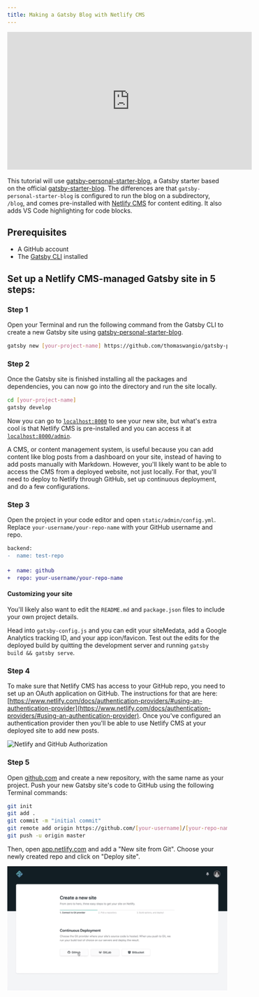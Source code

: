 ```yaml
---
title: Making a Gatsby Blog with Netlify CMS
---
```


<iframe width="560" height="315" src="https://www.youtube.com/embed/JeTqxCJC56Q" frameborder="0" allow="accelerometer; autoplay; encrypted-media; gyroscope; picture-in-picture" allowfullscreen title="YouTube video: How to make a fully-featured dev blog in under 10 minutes"></iframe>

This tutorial will use [gatsby-personal-starter-blog](http://t.wang.sh/gatsby-personal-starter-blog), a Gatsby starter based on the official [gatsby-starter-blog](/starters/gatsbyjs/gatsby-starter-blog/). The differences are that `gatsby-personal-starter-blog` is configured to run the blog on a subdirectory, `/blog`, and comes pre-installed with [Netlify CMS](https://www.netlifycms.org/) for content editing. It also adds VS Code highlighting for code blocks.

## Prerequisites

- A GitHub account
- The [Gatsby CLI](/docs/gatsby-cli) installed

## Set up a Netlify CMS-managed Gatsby site in 5 steps:

### Step 1

Open your Terminal and run the following command from the Gatsby CLI to create a new Gatsby site using [gatsby-personal-starter-blog](http://t.wang.sh/gatsby-personal-starter-blog).

```sh
gatsby new [your-project-name] https://github.com/thomaswangio/gatsby-personal-starter-blog
```

### Step 2

Once the Gatsby site is finished installing all the packages and dependencies, you can now go into the directory and run the site locally.

```sh
cd [your-project-name]
gatsby develop
```

Now you can go to [`localhost:8000`](http://localhost:8000) to see your new site, but what's extra cool is that Netlify CMS is pre-installed and you can access it at [`localhost:8000/admin`](http://localhost:8000/admin).

A CMS, or content management system, is useful because you can add content like blog posts from a dashboard on your site, instead of having to add posts manually with Markdown. However, you'll likely want to be able to access the CMS from a deployed website, not just locally. For that, you'll need to deploy to Netlify through GitHub, set up continuous deployment, and do a few configurations.

### Step 3

Open the project in your code editor and open `static/admin/config.yml`. Replace `your-username/your-repo-name` with your GitHub username and repo.

```diff
backend:
-  name: test-repo

+  name: github
+  repo: your-username/your-repo-name
```

#### Customizing your site

You'll likely also want to edit the `README.md` and `package.json` files to include your own project details.

Head into `gatsby-config.js` and you can edit your siteMedata, add a Google Analytics tracking ID, and your app icon/favicon. Test out the edits for the deployed build by quitting the development server and running `gatsby build && gatsby serve`.

### Step 4

To make sure that Netlify CMS has access to your GitHub repo, you need to set up an OAuth application on GitHub. The instructions for that are here: [https://www.netlify.com/docs/authentication-providers/#using-an-authentication-provider](https://www.netlify.com/docs/authentication-providers/#using-an-authentication-provider). Once you've configured an authentication provider then you'll be able to use Netlify CMS at your deployed site to add new posts.

![Netlify and GitHub Authorization](https://cdn.netlify.com/67edd5b656c432888d736cd40125cb61376905bb/c1cba/img/docs/github-oauth-config.png)

### Step 5

Open [github.com](http://github.com) and create a new repository, with the same name as your project. Push your new Gatsby site's code to GitHub using the following Terminal commands:

```sh
git init
git add .
git commit -m "initial commit"
git remote add origin https://github.com/[your-username]/[your-repo-name].git
git push -u origin master
```

Then, open [app.netlify.com](http://app.netlify.com) and add a "New site from Git". Choose your newly created repo and click on "Deploy site".

![Netlify Dashboard for Creating a new site](netlify-dashboard.png)
